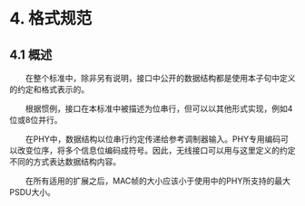 # 4. 格式规范

## 4.1 概述

　　在整个标准中，除非另有说明，接口中公开的数据结构都是使用本子句中定义的约定和格式表示的。

　　根据惯例，接口在本标准中被描述为位串行，但可以以其他形式实现，例如4位或8位并行。

　　在PHY中，数据结构以位串行约定传递给参考调制器输入。PHY专用编码可以改变位序，将多个信息位编码成符号。因此，无线接口可以用与这里定义的约定不同的方式表达数据结构内容。

　　在所有适用的扩展之后，MAC帧的大小应该小于使用中的PHY所支持的最大PSDU大小。


